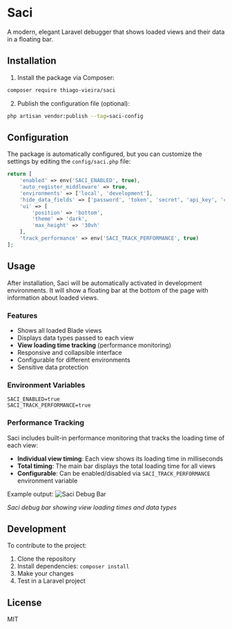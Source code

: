 # Saci

A modern, elegant Laravel debugger that shows loaded views and their data in a floating bar.

## Installation

1. Install the package via Composer:
```bash
composer require thiago-vieira/saci
```

2. Publish the configuration file (optional):
```bash
php artisan vendor:publish --tag=saci-config
```

## Configuration

The package is automatically configured, but you can customize the settings by editing the `config/saci.php` file:

```php
return [
    'enabled' => env('SACI_ENABLED', true),
    'auto_register_middleware' => true,
    'environments' => ['local', 'development'],
    'hide_data_fields' => ['password', 'token', 'secret', 'api_key', 'credentials'],
    'ui' => [
        'position' => 'bottom',
        'theme' => 'dark',
        'max_height' => '30vh'
    ],
    'track_performance' => env('SACI_TRACK_PERFORMANCE', true)
];
```

## Usage

After installation, Saci will be automatically activated in development environments. It will show a floating bar at the bottom of the page with information about loaded views.

### Features

- Shows all loaded Blade views
- Displays data types passed to each view
- **View loading time tracking** (performance monitoring)
- Responsive and collapsible interface
- Configurable for different environments
- Sensitive data protection

### Environment Variables

```env
SACI_ENABLED=true
SACI_TRACK_PERFORMANCE=true
```

### Performance Tracking

Saci includes built-in performance monitoring that tracks the loading time of each view:

- **Individual view timing**: Each view shows its loading time in milliseconds
- **Total timing**: The main bar displays the total loading time for all views
- **Configurable**: Can be enabled/disabled via `SACI_TRACK_PERFORMANCE` environment variable

Example output:
![Saci Debug Bar](https://raw.githubusercontent.com/thiago-vieira/saci/main/src/assets/images/saci-screenshot.png)

*Saci debug bar showing view loading times and data types*

## Development

To contribute to the project:

1. Clone the repository
2. Install dependencies: `composer install`
3. Make your changes
4. Test in a Laravel project

## License

MIT
